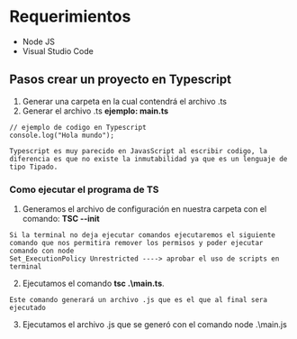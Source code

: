 # Requerimientos
- Node JS
- Visual Studio Code 

## Pasos crear un proyecto en Typescript
1. Generar una carpeta en la cual contendrá el archivo .ts
2. Generar el archivo .ts **ejemplo: main.ts**
```TS
// ejemplo de codigo en Typescript
console.log("Hola mundo");
```

```NOTE
Typescript es muy parecido en JavasScript al escribir codigo, la diferencia es que no existe la inmutabilidad ya que es un lenguaje de tipo Tipado.
```

### Como ejecutar el programa de TS

1. Generamos el archivo de configuración en nuestra carpeta con el comando: **TSC --init** 

```NOTE
Si la terminal no deja ejecutar comandos ejecutaremos el siguiente comando que nos permitira remover los permisos y poder ejecutar comando con node
Set_ExecutionPolicy Unrestricted ----> aprobar el uso de scripts en terminal
```
2. Ejecutamos el comando  **tsc .\main.ts**. 
```NOTE
Este comando generará un archivo .js que es el que al final sera ejecutado
```
3. Ejecutamos el archivo .js que se generó con el comando node .\main.js




